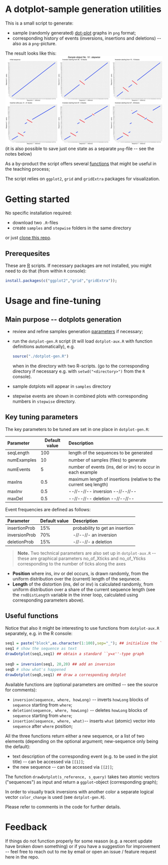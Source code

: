 # A dotplot-sample generation utilities

This is a small script to generate:
- sample (randomly generated) [dot-plot](https://en.wikipedia.org/wiki/Dot_plot_(bioinformatics)) graphs in `png` format;
- corresponding history of events (inversions, insertions and deletions) -- also as a `png`-picture.

The result looks like this:
![Generated inversions history](pics/Sample_10_stepwise.jpeg)
(it is also possible to save just one state as a separate `png`-file -- see the notes below)

As a by-product the script offers several [functions](#useful-functions) that might be useful in the teaching process;

The script relies on `ggplot2`, `grid` and `gridExtra` packages for visualization.

# Getting started
No specific installation required:
- download two `.R`-files
- create `samples` and `stepwise` folders in the same directory

or just [clone this repo](https://help.github.com/articles/cloning-a-repository/).

## Prerequesites

These are [R](https://www.r-project.org/) scripts. If necessary packages are not installed, you might need to do that (from within `R` console):
```R
install.packages(c("ggplot2","grid","gridExtra"));
```

# Usage and fine-tuning
## Main purpose -- dotplots generation
- review and refine samples generation [parameters](#key-tuning-parameters) if necessary;
- run the `dotplot-gen.R` script (it will load `dotplot-aux.R` with function definitions automatically), e.g.
  ```R
  source("./dotplot-gen.R")
  ```
  when in the directory with two R-scripts. (go to the corresponding directory if necessary e.g. with `setwd("<directory>")` from the `R` console).

- sample dotplots will appear in `samples` directory
- stepwise events are shown in combined plots with corresponding numbers in `stepwise` directory.

## Key tuning parameters
The key parameters to be tuned are set in one place in `dotplot-gen.R`:

| Parameter   | Default value | Description                                                       |
|:------------|---------------|:------------------------------------------------------------------|
| seqLength   | 100           | length of the sequences to be generated                           |
| numExamples | 10            | number of samples (files) to generate                             |
| numEvents   | 5             | number of events (ins, del or inv) to occur in each example       |
| maxIns      | 0.5           | maximum length of insertions (relative to the current seq length) |
| maxInv      | 0.5           | --//--//-- inversion --//--//--                                   |
| maxDel      | 0.5           | --//--//-- deletion --//--//--                                    |


Event frequencies are defined as follows:

| Parameter     | Default value | Description                     |
|:--------------|---------------|:--------------------------------|
| insertionProb | 15%           | probability to get an insertion |
| inversionProb | 70%           | -//--//- an inversion           |
| deletionProb  | 15%           | -//--//- a deletion             |


> **Note.** Two technical parameters are also set up in `dotplot-aux.R` -- these are graphical parameters no\_of\_Xticks and no\_of\_Yticks corresponding to the number of ticks along the axes

- **Position** where ins, inv or del occurs, is drawn randomly, from the uniform distribution over the (current) length of the sequnece.
- **Length** of the distortion (ins, del or inv) is calculated randomly, from uniform distribution over a share of the current sequence length (see the `rndDistLength` variable in the inner loop, calculated using corresponding parameters above).

## Useful functions
Notice that also it might be interesting to use functions from `dotplot-aux.R` separately, e.g. in the R console:

```R
seq1 = paste("block",as.character(1:100),sep="_"); ## initialize the ``sequence''
seq1 # show the sequence as text
drawDotplot(seq1,seq1) ## obtain a standard ``y=x''-type graph

seqD = inversion(seq1, 20,20) ## add an inversion
seqD # show what's happened
drawDotplot(seqD,seq1) ## draw a corresponding dotplot
```

Available functions are (optional parameters are omitted -- see the source for comments):
 - `inversion(sequence, where, howLong)` -- inverts `howLong` blocks of `sequence` starting from `where`;
 - `deletion(sequence, where, howLong)` -- deletes `howLong` blocks of `sequence` starting from `where`;
 - `insertion(sequence, where, what)`-- inserts `what` (atomic) vector into `sequence` after `where` position;

All the three functions return either a new sequence, or a list of two elements (depending on the optional argument; new-sequence only being the default):
 - text description of the corresponding event (e.g. to be used in the plot title) -- can be accessed via `[[1]]`;
 - the new sequence -- can be accessed via `[[2]]`;

The function `drawDotplot(s_reference, s_query)` takes two atomic vectors ("sequences") as input and return a `ggplot`-object (corresponding graph);

In order to visually track inversions with another color a separate logical vector `color_change` is used (see `dotplot-gen.R`).

Please refer to comments in the code for further details.

# Feedback
If things do not function properly for some reason (e.g. a recent update have broken down something) or if you have a suggestion for improvement -- feel free to reach out to me by email or open an issue / feature request here in the repo.

